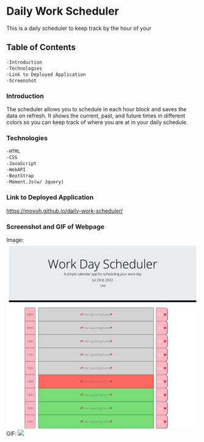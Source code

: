 # Daily Work Scheduler
This is a daily scheduler to keep track by the hour of your 

## Table of Contents
    -Introduction
    -Technologies
    -Link to Deployed Application
    -Screenshot
### Introduction
The scheduler allows you to schedule in each hour block and saves the data on refresh. It shows the current, past, and future times in different colors so you can keep track of where you are at in your daily schedule.
### Technologies 
    -HTML
    -CSS
    -JavaScript
    -WebAPI
    -BootStrap
    -Moment.Js(w/ Jquery)
### Link to Deployed Application
https://moyuh.github.io/daily-work-scheduler/

### Screenshot and GIF of Webpage
Image:
<img src="assets/images/full-screen.png">
GIF:
<img src= "assets/images/scheduler (1).gif">
